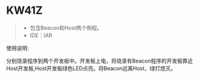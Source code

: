 ﻿# KW41Z
>* 包含Beacon和Host两个例程。
>* IDE：IAR

使用说明:

分别烧录程序到两个开发板中。开发板上电，将烧录有Beacon程序的开发板靠近Host开发板,Host开发板绿色LED点亮。将Beacon远离Host，绿灯熄灭。
